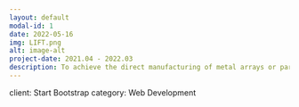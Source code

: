 ```yaml
---
layout: default
modal-id: 1
date: 2022-05-16
img: LIFT.png
alt: image-alt
project-date: 2021.04 - 2022.03
description: To achieve the direct manufacturing of metal arrays or parts in micron-scale such as 3D THz metamaterials and micro helix, the laser-induced forward transfer (LIFT) technique was developed by our group with the cooperation of the laser manufacturing group in University of Twente. This is also the theme of my master's thesis. I have independently finished the device setup of LIFT, investigation of Au micro-droplet ejection and deposition, and software development for LIFT 3D printing highly compressible micro helix. The research paper of this research is under transfer to the Journal of Manufacturing Processes. 
---
```

client: Start Bootstrap
category: Web Development
